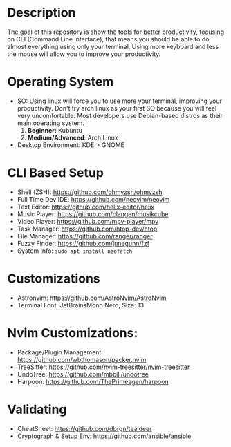 # Description
The goal of this repository is show the tools for better productivity, focusing on CLI (Command Line Interface), that means you should be able to do almost everything using only your terminal. Using more keyboard and less the mouse will allow you to improve your productivity.

# Operating System
- SO: Using linux will force you to use more your terminal, improving your productivity. Don't try arch linux as your first SO because you will feel very uncomfortable. Most developers use Debian-based distros as their main operating system.
  1. **Beginner:** Kubuntu
  2. **Medium/Advanced**: Arch Linux
- Desktop Environment: KDE > GNOME

# CLI Based Setup
- Shell (ZSH): https://github.com/ohmyzsh/ohmyzsh
- Full Time Dev IDE: https://github.com/neovim/neovim
- Text Editor: https://github.com/helix-editor/helix
- Music Player: https://github.com/clangen/musikcube
- Video Player: https://github.com/mpv-player/mpv
- Task Manager: https://github.com/htop-dev/htop
- File Manager: https://github.com/ranger/ranger
- Fuzzy Finder: https://github.com/junegunn/fzf
- System Info: ``` sudo apt install neofetch ```

# Customizations
- Astronvim: https://github.com/AstroNvim/AstroNvim
- Terminal Font: JetBrainsMono Nerd, Size: 13

# Nvim Customizations:
- Package/Plugin Management: https://github.com/wbthomason/packer.nvim
- TreeSitter: https://github.com/nvim-treesitter/nvim-treesitter
- UndoTree: https://github.com/mbbill/undotree
- Harpoon: https://github.com/ThePrimeagen/harpoon


# Validating
- CheatSheet: https://github.com/dbrgn/tealdeer
- Cryptograph & Setup Env: https://github.com/ansible/ansible

